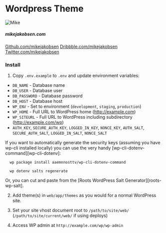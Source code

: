 # Wordpress Theme


![Mike](assets/mike.png)


##### mikejakobsen.com 
	
[Github.com/mikejakobsen](http://www.github.com/mikejakobsen)
[Dribbble.com/mikejakobsen](http://www.dribbble.com/mikejakobsen)
[Twitter.com/mikejakobsen](http://www.twitter.com/mikejakobsen)

### Install

1. Copy `.env.example` to `.env` and update environment variables:
  * `DB_NAME` - Database name
  * `DB_USER` - Database user
  * `DB_PASSWORD` - Database password
  * `DB_HOST` - Database host
  * `WP_ENV` - Set to environment (`development`, `staging`, `production`)
  * `WP_HOME` - Full URL to WordPress home (http://example.com)
  * `WP_SITEURL` - Full URL to WordPress including subdirectory (http://example.com/wp)
  * `AUTH_KEY`, `SECURE_AUTH_KEY`, `LOGGED_IN_KEY`, `NONCE_KEY`, `AUTH_SALT`, `SECURE_AUTH_SALT`, `LOGGED_IN_SALT`, `NONCE_SALT`

  If you want to automatically generate the security keys (assuming you have wp-cli installed locally) you can use the very handy [wp-cli-dotenv-command][wp-cli-dotenv]:

      wp package install aaemnnosttv/wp-cli-dotenv-command

      wp dotenv salts regenerate

  Or, you can cut and paste from the [Roots WordPress Salt Generator][roots-wp-salt].

2. Add theme(s) in `web/app/themes` as you would for a normal WordPress site.

2. Set your site vhost document root to `/path/to/site/web/` (`/path/to/site/current/web/` if using deploys)

3. Access WP admin at `http://example.com/wp/wp-admin`
